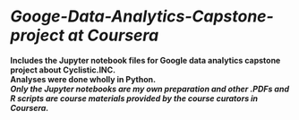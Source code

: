 # **_Googe-Data-Analytics-Capstone-project at Coursera_**
**Includes the Jupyter notebook files for Google data analytics capstone project about Cyclistic.INC.**   
**Analyses were done wholly in Python.       
_Only the Jupyter notebooks are my own preparation and other .PDFs and R scripts are course materials provided by the course curators in Coursera._**
